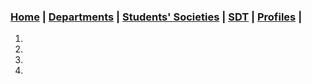 ### [Home](.) | [Departments](Files/Departments.md) | [Students' Societies](Files/Societies.md) | [SDT](Files/SDT.md) | [Profiles](Files/Profiles.md) |

1. 
1.  
1.
1.

